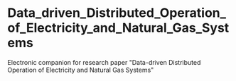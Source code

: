 # Data_driven_Distributed_Operation_of_Electricity_and_Natural_Gas_Systems
Electronic companion for research paper "Data-driven Distributed Operation of Electricity and Natural Gas Systems"
